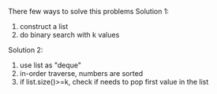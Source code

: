 There few ways to solve this problems
Solution 1:
1. construct a list
2. do binary search with k values

Solution 2:
1. use list as "deque"
2. in-order traverse, numbers are sorted
3. if list.size()>=k, check if needs to pop first value in the list